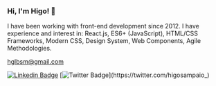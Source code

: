 ### Hi, I'm Higo! 👋

I have been working with front-end development since 2012. I have experience and interest in: React.js, ES6+ (JavaScript), HTML/CSS Frameworks, Modern CSS, Design System, Web Components, Agile Methodologies.

hglbsm@gmail.com

[![Linkedin Badge](https://img.shields.io/badge/-LinkedIn-blue?style=flat-square&logo=Linkedin&logoColor=white&link=https://www.linkedin.com/in/higosampaio)](https://www.linkedin.com/in/higosampaio)
[![Twitter Badge](https://img.shields.io/badge/-Twitter-1ca0f1?style=flat-square&labelColor=1ca0f1&logo=twitter&logoColor=white&link=https://twitter.com/higosampaio_)](https://twitter.com/higosampaio_)
